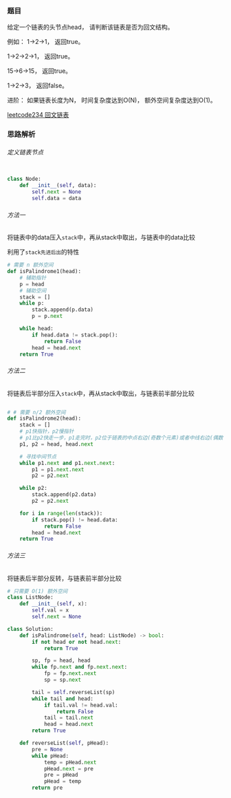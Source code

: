 ### 题目

给定一个链表的头节点head， 请判断该链表是否为回文结构。 

例如： 1->2->1， 返回true。 

1->2->2->1， 返回true。

15->6->15， 返回true。 

1->2->3， 返回false。

进阶： 如果链表长度为N， 时间复杂度达到O(N)， 额外空间复杂度达到O(1)。

[leetcode234 回文链表](https://leetcode.cn/problems/palindrome-linked-list/)

### 思路解析


###### 定义链表节点
```python

class Node:
    def __init__(self, data):
        self.next = None
        self.data = data
```

###### 方法一

将链表中的data压入`stack`中，再从stack中取出，与链表中的data比较

利用了`stack先进后出`的特性

```python
# 需要 n 额外空间
def isPalindrome1(head):
    # 辅助指针
    p = head
    # 辅助空间
    stack = []
    while p:
        stack.append(p.data)
        p = p.next

    while head:
        if head.data != stack.pop():
            return False
        head = head.next
    return True
```
###### 方法二

将链表后半部分压入`stack`中，再从stack中取出，与链表前半部分比较

```python

# # 需要 n/2 额外空间
def isPalindrome2(head):
    stack = []
    # p1快指针，p2慢指针
    # p1比p2快走一步，p1走完时，p2位于链表的中点右边(奇数个元素)或者中线右边(偶数个元素)
    p1, p2 = head, head.next

    # 寻找中间节点
    while p1.next and p1.next.next:
        p1 = p1.next.next
        p2 = p2.next

    while p2:
        stack.append(p2.data)
        p2 = p2.next

    for i in range(len(stack)):
        if stack.pop() != head.data:
            return False
        head = head.next
    return True
```

###### 方法三

将链表后半部分反转，与链表前半部分比较

```python
# 只需要 O(1) 额外空间
class ListNode:
    def __init__(self, x):
        self.val = x
        self.next = None

class Solution:
    def isPalindrome(self, head: ListNode) -> bool:
        if not head or not head.next:
            return True

        sp, fp = head, head
        while fp.next and fp.next.next:
            fp = fp.next.next
            sp = sp.next

        tail = self.reverseList(sp)
        while tail and head:
            if tail.val != head.val:
                return False
            tail = tail.next
            head = head.next
        return True

    def reverseList(self, pHead):
        pre = None
        while pHead:
            temp = pHead.next
            pHead.next = pre
            pre = pHead
            pHead = temp
        return pre


```
